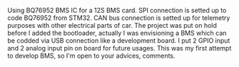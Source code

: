 Using BQ76952 BMS IC for a 12S BMS card.
SPI connection is setted up to code BQ76952 from STM32.
CAN bus connection is setted up for telemetry purposes with other electrical parts of car. 
The project was put on hold before I added the bootloader, actually I was envisioning a BMS which can be codded via USB connection like a development board.
I put 2 GPIO input and 2 analog input pin on board for future usages.
This was my first attempt to develop BMS, so I'm open to your advices, comments.
